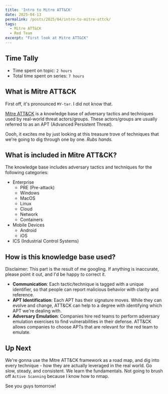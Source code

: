 ```yaml
---
title: 'Intro to Mitre ATT&CK'
date: 2025-04-13
permalink: /posts/2025/04/intro-to-mitre-attck/
tags:
  - Mitre ATT&CK
  - Red Team
excerpt: "First look at Mitre ATT&CK"
---
```


## Time Tally

- Time spent on topic: `2 hours`
- Total time spent on series: `7 hours`

## What is Mitre ATT&CK

First off, it's pronounced `MY-tər`. I did not know that.

[Mitre ATT&CK](https://attack.mitre.org/) is a knowledge base of adversary tactics and techniques used by real-world threat actors/groups. These actors/groups are usually referred to as an APT (Advanced Persistent Threat). 

Oooh, it excites me by just looking at this treasure trove of techniques that we're going to dig through one by one. *Rubs hands.* 

## What is included in Mitre ATT&CK?

The knowledge base includes adversary tactics and techniques for the following categories:
- Enterprise
	- PRE (Pre-attack)
	- Windows
	- MacOS
	- Linux
	- Cloud
	- Network
	- Containers
- Mobile Devices
	- Android
	- iOS
- ICS (Industrial Control Systems)

## How is this knowledge base used?

Disclaimer: This part is the result of me googling. If anything is inaccurate, please point it out, and I'd be happy to correct it.

- **Communication**: Each tactic/technique is tagged with a unique identifier, so that people can report malicious behavior with clarity and reference.
- **APT Identification**: Each APT has their signature moves. While they can evolve and change, ATT&CK can help to a degree with identifying which APT we're dealing with.
- **Adversary Emulation**: Companies hire red teams to perform adversary emulation exercises to find vulnerabilities in their defense. ATT&CK allows companies to choose APTs that are relevant for the red team to emulate. 

## Up Next

We're gonna use the Mitre ATT&CK framework as a road map, and dig into every technique - how they are actually leveraged in the real world. Go slow, steady, and consistent. We learn the fundamentals. Not going to brush off `Active Scanning` because I know how to nmap.

See you guys tomorrow!